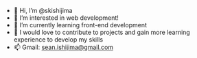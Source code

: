 - 👋 Hi, I’m @skishijima
- 👀 I’m interested in web development!
- 🌱 I’m currently learning front-end development
- 💞️ I would love to contribute to projects and gain more learning experience to develop my skills
- 📫 Gmail: sean.ishijima@gmail.com

<!---
skishijima/skishijima is a ✨ special ✨ repository because its `README.md` (this file) appears on your GitHub profile.
You can click the Preview link to take a look at your changes.
--->
